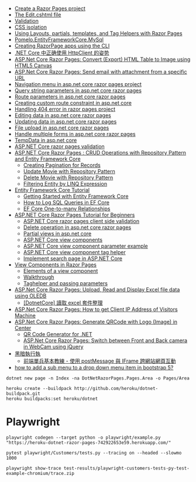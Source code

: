 - [Create a Razor Pages project](https://learn.microsoft.com/en-us/aspnet/core/razor-pages/?view=aspnetcore-9.0&tabs=visual-studio-code#create-a-razor-pages-project)
- [The Edit.cshtml file](https://learn.microsoft.com/en-us/aspnet/core/razor-pages/?view=aspnetcore-9.0&tabs=visual-studio-code#the-editcshtml-file)
- [Validation](https://learn.microsoft.com/en-us/aspnet/core/razor-pages/?view=aspnetcore-9.0&tabs=visual-studio-code#validation)
- [CSS isolation](https://learn.microsoft.com/en-us/aspnet/core/razor-pages/?view=aspnetcore-9.0&tabs=visual-studio-code#css-isolation)
- [Using Layouts, partials, templates, and Tag Helpers with Razor Pages](https://learn.microsoft.com/en-us/aspnet/core/razor-pages/?view=aspnetcore-9.0&tabs=visual-studio-code#using-layouts-partials-templates-and-tag-helpers-with-razor-pages)
- [Pomelo.EntityFrameworkCore.MySql](https://github.com/PomeloFoundation/Pomelo.EntityFrameworkCore.MySql?tab=readme-ov-file#2-services-configuration)
- [Creating RazorPage apps using the CLI](https://tattoocoder.com/creating-razorpage-apps-using-the-cli/)
- [.NET Core 中正确使用 HttpClient 的姿势](https://www.cnblogs.com/willick/p/net-core-httpclient.html)
- [ASP.Net Core Razor Pages: Convert (Export) HTML Table to Image using HTML5 Canvas](https://www.aspsnippets.com/Articles/5153/ASPNet-Core-Razor-Pages-Convert-Export-HTML-Table-to-Image-using-HTML5-Canvas/)
- [ASP.Net Core Razor Pages: Send email with attachment from a specific URL](https://www.aspsnippets.com/Articles/5045/ASPNet-Core-Razor-Pages-Send-email-with-attachment-from-a-specific-URL/)
- [Navigation menu in asp.net core razor pages project](https://csharp-video-tutorials.blogspot.com/2019/11/layout-view-in-razor-pages-project.html)
- [Query string parameters in asp.net core razor pages](https://csharp-video-tutorials.blogspot.com/2019/12/query-string-parameters-in-aspnet-core.html)
- [Route parameters in asp.net core razor pages](https://csharp-video-tutorials.blogspot.com/2019/12/route-parameters-in-aspnet-core-razor.html)
- [Creating custom route constraint in asp.net core](https://csharp-video-tutorials.blogspot.com/2019/12/aspnet-core-custom-route-constraint.html)
- [Handling 404 error in razor pages project](https://csharp-video-tutorials.blogspot.com/2019/12/handling-404-error-in-razor-pages.html)
- [Editing data in asp.net core razor pages](https://csharp-video-tutorials.blogspot.com/2019/12/editing-data-in-aspnet-core-razor-pages.html)
- [Updating data in asp.net core razor pages](https://csharp-video-tutorials.blogspot.com/2020/01/updating-data-in-aspnet-core-razor-pages.html)
- [File upload in asp.net core razor pages](https://csharp-video-tutorials.blogspot.com/2020/01/file-upload-in-aspnet-core-razor-pages.html)
- [Handle multiple forms in asp.net core razor pages](https://csharp-video-tutorials.blogspot.com/2020/01/handle-multiple-forms-in-aspnet-core.html)
- [TempData in asp.net core](https://csharp-video-tutorials.blogspot.com/2020/01/tempdata-in-aspnet-core.html)
- [ASP.NET Core razor pages validation](https://csharp-video-tutorials.blogspot.com/2020/01/aspnet-core-razor-pages-validation.html)
- [ASP.NET Core Razor Pages : CRUD Operations with Repository Pattern and Entity Framework Core](https://www.hosting.work/aspnet-core-razor-pages-repository-pattern-ef-core/)
  - [Creating Pagination for Records](https://www.hosting.work/aspnet-core-razor-pages-repository-pattern-ef-core/#pagination)
  - [Update Movie with Repository Pattern](https://www.hosting.work/aspnet-core-razor-pages-repository-pattern-ef-core/#update)
  - [Delete Movie with Repository Pattern](https://www.hosting.work/aspnet-core-razor-pages-repository-pattern-ef-core/#delete)
  - [Filtering Entity by LINQ Expression](https://www.hosting.work/aspnet-core-razor-pages-repository-pattern-ef-core/#filter-linq-expression)
- [Entity Framework Core Tutorial](https://www.csharptutorial.net/entity-framework-core-tutorial/)
  - [Getting Started with Entity Framework Core](https://www.csharptutorial.net/entity-framework-core-tutorial/getting-started-with-entity-framework-core/)
  - [How to Log SQL Queries in EF Core](https://www.csharptutorial.net/entity-framework-core-tutorial/ef-core-log-sql-query/)
  - [EF Core One-to-many Relationships](https://www.csharptutorial.net/entity-framework-core-tutorial/ef-core-one-to-many-relationship/)
- [ASP.NET Core Razor Pages Tutorial for Beginners](https://csharp-video-tutorials.blogspot.com/2020/01/aspnet-core-razor-pages-client-side.html#google_vignette)
  - [ASP.NET Core razor pages client side validation](https://csharp-video-tutorials.blogspot.com/2020/01/aspnet-core-razor-pages-client-side.html)
  - [Delete operation in asp.net core razor pages](https://csharp-video-tutorials.blogspot.com/2020/01/delete-operation-in-aspnet-core-razor.html)
  - [Partial views in asp.net core](https://csharp-video-tutorials.blogspot.com/2020/01/partial-views-in-aspnet-core.html)
  - [ASP.NET Core view components](https://csharp-video-tutorials.blogspot.com/2020/01/aspnet-core-view-components.html)
  - [ASP.NET Core view component parameter example](https://csharp-video-tutorials.blogspot.com/2020/01/pass-parameters-to-view-component-in.html)
  - [ASP.NET Core view component tag helper](https://csharp-video-tutorials.blogspot.com/2020/01/aspnet-core-view-component-tag-helper.html)
  - [Implement search page in ASP.NET Core](https://csharp-video-tutorials.blogspot.com/2020/02/implement-search-page-in-aspnet-core.html)
- [View Components in Razor Pages](https://www.learnrazorpages.com/razor-pages/view-components)
  - [Elements of a view component](https://www.learnrazorpages.com/razor-pages/view-components#elements-of-a-view-component)
  - [Walkthrough](https://www.learnrazorpages.com/razor-pages/view-components#walkthrough)
  - [Taghelper and passing parameters](https://www.learnrazorpages.com/razor-pages/view-components#taghelper-and-passing-parameters)
- [ASP.Net Core Razor Pages: Upload, Read and Display Excel file data using OLEDB](https://www.aspsnippets.com/Articles/5071/ASPNet-Core-Razor-Pages-Upload-Read-and-Display-Excel-file-data-using-OLEDB/) 
  - [[DotnetCore] 讀取 excel 套件整理](https://jiaming0708.github.io/2022/08/22/dotnet-core-read-excel-library/)
- [ASP.Net Core Razor Pages: How to get Client IP Address of Visitors Machine](https://www.aspsnippets.com/Articles/5109/ASPNet-Core-Razor-Pages-How-to-get-Client-IP-Address-of-Visitors-Machine/) 
- [ASP.Net Core Razor Pages: Generate QRCode with Logo (Image) in Center](https://www.aspsnippets.com/Articles/5057/ASPNet-Core-Razor-Pages-Generate-QRCode-with-Logo-Image-in-Center/#google_vignette)
  - [QR Code Generator for .NET](https://github.com/manuelbl/QrCodeGenerator)
  - [ASP.Net Core Razor Pages: Switch between Front and Back camera in WebCam using jQuery](https://www.aspsnippets.com/Articles/4937/ASPNet-Core-Razor-Pages-Switch-between-Front-and-Back-camera-in-WebCam-using-jQuery/)
- [黑暗執行執](https://blog.darkthread.net/)
  - [前端單兵基本教練 - 使用 postMessage 與 IFrame 跨網站網頁互動](https://blog.darkthread.net/blog/window-postmessage/)
- [how to add a sub menu to a drop down menu item in bootstrap 5?](https://stackoverflow.com/questions/72895270/how-to-add-a-sub-menu-to-a-drop-down-menu-item-in-bootstrap-5) 
```
dotnet new page -n Index -na DotNetRazorPages.Pages.Area -o Pages/Area
```
```
heroku create --buildpack http://github.com/heroku/dotnet-buildpack.git
heroku buildpacks:set heroku/dotnet
```
# Playwright
```
playwright codegen --target python -o playwright/example.py "https://heroku-dotnet-razor-pages-742922653e59.herokuapp.com/"
```
```
pytest playwright/Customers/tests.py --tracing on --headed --slowmo 1000
```
```
playwright show-trace test-results/playwright-customers-tests-py-test-example-chromium/trace.zip
```